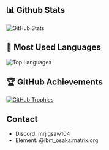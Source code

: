 ## 📊 Github Stats
![GitHub Stats](https://github-readme-stats.vercel.app/api?username=mrjigsaw104&show_icons=true&theme=radical)

## 🚀 Most Used Languages
![Top Languages](https://github-readme-stats.vercel.app/api/top-langs/?username=mrjigsaw104&layout=compact&theme=radical)

## 🏆 GitHub Achievements
[![GitHub Trophies](https://github-profile-trophy.vercel.app/?username=mrjigsaw104&theme=radical)](https://github.com/ryo-ma/github-profile-trophy)

## Contact

- Discord: mrjigsaw104
- Element: @ibm_osaka:matrix.org

